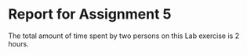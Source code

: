 # Report for Assignment 5

The total amount of time spent by two persons on this Lab exercise is 2 hours.
